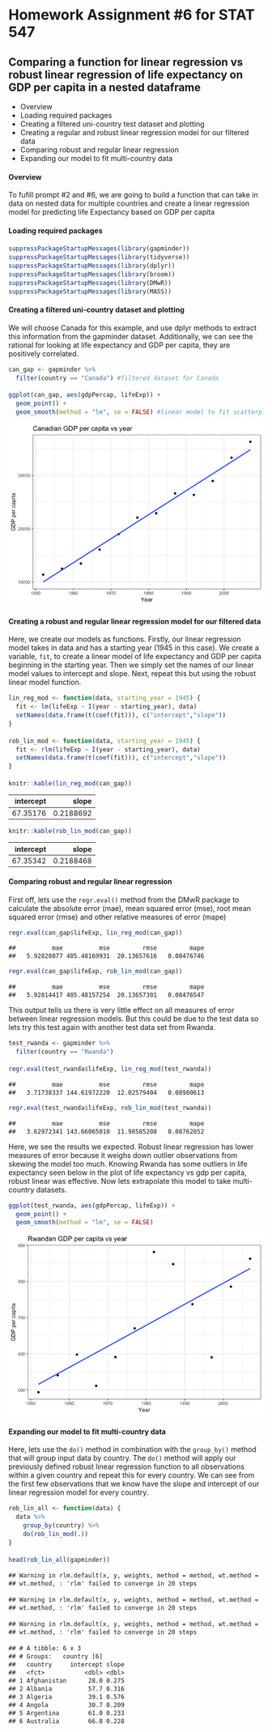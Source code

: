 Homework Assignment \#6 for STAT 547
================

Comparing a function for linear regression vs robust linear regression of life expectancy on GDP per capita in a nested dataframe
---------------------------------------------------------------------------------------------------------------------------------

-   Overview
-   Loading required packages
-   Creating a filtered uni-country test dataset and plotting
-   Creating a regular and robust linear regression model for our filtered data
-   Comparing robust and regular linear regression
-   Expanding our model to fit multi-country data

#### Overview

To fufill prompt \#2 and \#6, we are going to build a function that can take in data on nested data for multiple countries and create a linear regression model for predicting life Expectancy based on GDP per capita

#### Loading required packages

``` r
suppressPackageStartupMessages(library(gapminder))
suppressPackageStartupMessages(library(tidyverse))
suppressPackageStartupMessages(library(dplyr))
suppressPackageStartupMessages(library(broom))
suppressPackageStartupMessages(library(DMwR))
suppressPackageStartupMessages(library(MASS))
```

#### Creating a filtered uni-country dataset and plotting

We will choose Canada for this example, and use dplyr methods to extract this information from the gapminder dataset. Additionally, we can see the rational for looking at life expectancy and GDP per capita, they are positively correlated.

``` r
can_gap <- gapminder %>%
  filter(country == "Canada") #filtered dataset for Canada

ggplot(can_gap, aes(gdpPercap, lifeExp)) + 
  geom_point() + 
  geom_smooth(method = "lm", se = FALSE) #linear model to fit scatterplot of lifeExp vs gdpPercap
```

![](hw06-zhamadeh_files/figure-markdown_github/unnamed-chunk-2-1.png)

#### Creating a robust and regular linear regression model for our filtered data

Here, we create our models as functions. Firstly, our linear regression model takes in data and has a starting year (1945 in this case). We create a variable, `fit`, to create a linear model of life expectancy and GDP per capita beginning in the starting year. Then we simply set the names of our linear model values to intercept and slope. Next, repeat this but using the robust linear model function.

``` r
lin_reg_mod <- function(data, starting_year = 1945) {
  fit <- lm(lifeExp ~ I(year - starting_year), data)
  setNames(data.frame(t(coef(fit))), c("intercept","slope"))
}

rob_lin_mod <- function(data, starting_year = 1945) {
  fit <- rlm(lifeExp ~ I(year - starting_year), data)
  setNames(data.frame(t(coef(fit))), c("intercept","slope"))
}

knitr::kable(lin_reg_mod(can_gap))
```

|  intercept|      slope|
|----------:|----------:|
|   67.35176|  0.2188692|

``` r
knitr::kable(rob_lin_mod(can_gap))
```

|  intercept|      slope|
|----------:|----------:|
|   67.35342|  0.2188468|

#### Comparing robust and regular linear regression

First off, lets use the `regr.eval()` method from the DMwR package to calculate the absolute error (mae), mean squared error (mse), root mean squared error (rmse) and other relative measures of error (mape)

``` r
regr.eval(can_gap$lifeExp, lin_reg_mod(can_gap))
```

    ##          mae          mse         rmse         mape 
    ##   5.92828077 405.48169931  20.13657616   0.08476746

``` r
regr.eval(can_gap$lifeExp, rob_lin_mod(can_gap))
```

    ##          mae          mse         rmse         mape 
    ##   5.92814417 405.48157254  20.13657301   0.08476547

This output tells us there is very little effect on all measures of error between linear regression models. But this could be due to the test data so lets try this test again with another test data set from Rwanda.

``` r
test_rwanda <- gapminder %>%
  filter(country == "Rwanda")

regr.eval(test_rwanda$lifeExp, lin_reg_mod(test_rwanda))
```

    ##          mae          mse         rmse         mape 
    ##   3.71738337 144.61972220  12.02579404   0.08980613

``` r
regr.eval(test_rwanda$lifeExp, rob_lin_mod(test_rwanda))
```

    ##          mae          mse         rmse         mape 
    ##   3.62972341 143.66065010  11.98585208   0.08762052

Here, we see the results we expected. Robust linear regression has lower measures of error because it weighs down outlier observations from skewing the model too much. Knowing Rwanda has some outliers in life expectancy seen below in the plot of life expectancy vs gdp per capita, robust linear was effective. Now lets extrapolate this model to take multi-country datasets.

``` r
ggplot(test_rwanda, aes(gdpPercap, lifeExp)) +
  geom_point() +
  geom_smooth(method = "lm", se = FALSE)
```

![](hw06-zhamadeh_files/figure-markdown_github/unnamed-chunk-6-1.png)

#### Expanding our model to fit multi-country data

Here, lets use the `do()` method in combination with the `group_by()` method that will group input data by country. The `do()` method will apply our previously defined robust linear regression function to all observations within a given country and repeat this for every country. We can see from the first few observations that we know have the slope and intercept of our linear regression model for every country.

``` r
rob_lin_all <- function(data) {
  data %>%
    group_by(country) %>%
    do(rob_lin_mod(.))
}

head(rob_lin_all(gapminder))
```

    ## Warning in rlm.default(x, y, weights, method = method, wt.method =
    ## wt.method, : 'rlm' failed to converge in 20 steps

    ## Warning in rlm.default(x, y, weights, method = method, wt.method =
    ## wt.method, : 'rlm' failed to converge in 20 steps

    ## Warning in rlm.default(x, y, weights, method = method, wt.method =
    ## wt.method, : 'rlm' failed to converge in 20 steps

    ## # A tibble: 6 x 3
    ## # Groups:   country [6]
    ##   country     intercept slope
    ##   <fct>           <dbl> <dbl>
    ## 1 Afghanistan      28.0 0.275
    ## 2 Albania          57.7 0.316
    ## 3 Algeria          39.1 0.576
    ## 4 Angola           30.7 0.209
    ## 5 Argentina        61.0 0.233
    ## 6 Australia        66.8 0.228
